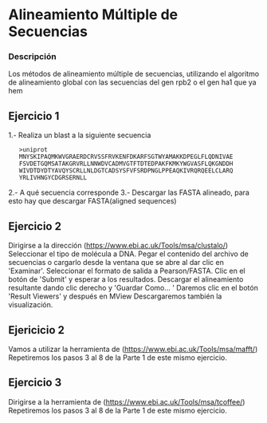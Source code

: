 # Alineamiento Múltiple de Secuencias

### Descripción 
Los métodos de alineamiento múltiple de secuencias, utilizando el algoritmo de alineamiento global con las secuencias del gen rpb2 o el gen ha1 que ya hem

## Ejercicio 1

1.- Realiza un blast a la siguiente secuencia  

       >uniprot
       MNYSKIPAQMKWVGRAERDCRVSSFRVKENFDKARFSGTWYAMAKKDPEGLFLQDNIVAE
       FSVDETGQMSATAKGRVRLLNNWDVCADMVGTFTDTEDPAKFKMKYWGVASFLQKGNDDH
       WIVDTDYDTYAVQYSCRLLNLDGTCADSYSFVFSRDPNGLPPEAQKIVRQRQEELCLARQ
       YRLIVHNGYCDGRSERNLL

2.- A qué secuencia corresponde 
3.- Descargar las FASTA alineado, para esto hay que descargar FASTA(aligned sequences) 

## Ejercicio 2 
Dirigirse a la dirección (https://www.ebi.ac.uk/Tools/msa/clustalo/)
Seleccionar el tipo de molécula a DNA.
Pegar el contenido del archivo de secuencias o cargarlo desde la ventana que se abre al dar clic en 'Examinar'.
Seleccionar el formato de salida a Pearson/FASTA.
Clic en el botón de 'Submit' y esperar a los resultados.
Descargar el alineamiento resultante dando clic derecho y 'Guardar Como... '
Daremos clic en el botón 'Result Viewers' y después en MView
Descargaremos también la visualización.

## Ejericicio 2 

Vamos a utilizar la herramienta de (https://www.ebi.ac.uk/Tools/msa/mafft/)
Repetiremos los pasos 3 al 8 de la Parte 1 de este mismo ejercicio.

## Ejercicio 3 

Dirigirse a la herramienta de (https://www.ebi.ac.uk/Tools/msa/tcoffee/)
Repetiremos los pasos 3 al 8 de la Parte 1 de este mismo ejercicio.
